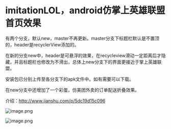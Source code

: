 # imitationLOL，android仿掌上英雄联盟首页效果

有两个分支，默认new，master不再更新。master分支下标题栏默认是不置顶的，header是recyclerView添加的。

在新的分支new中，header是可悬浮的效果，在recycleview滑动一定距离后才隐藏，并且标题栏也修改为不滑出，总体上new分支下的界面更接近于掌上英雄联盟。

安装包已分别上传至各分支下的apk文件中。如有需要可以下载。

在new分支中还增加了一个彩蛋，仿美团外卖的订单配送折叠效果。


介绍：http://www.jianshu.com/p/5dc19d15c096



![image.png](https://github.com/wapchief/imitationLOL/blob/master/Image/2017-06-28%2011_06_20.gif?raw=true)

![image.png](http://upload-images.jianshu.io/upload_images/2858691-e2a9d0885f4acc57.png?imageMogr2/auto-orient/strip%7CimageView2/2/w/480)
